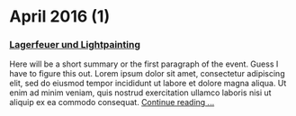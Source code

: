 # April 2016 (1)
 
### [Lagerfeuer und Lightpainting](./23)
 
Here will be a short summary or the first paragraph of the event. Guess I have to figure this out. Lorem ipsum dolor sit amet, consectetur adipiscing elit, sed do eiusmod tempor incididunt ut labore et dolore magna aliqua. Ut enim ad minim veniam, quis nostrud exercitation ullamco laboris nisi ut aliquip ex ea commodo consequat. [Continue reading ...](./23)
 